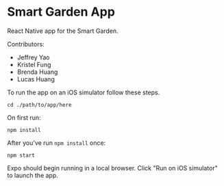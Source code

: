 # Smart Garden App
React Native app for the Smart Garden.

Contributors:
- Jeffrey Yao
- Kristel Fung
- Brenda Huang
- Lucas Huang

To run the app on an iOS simulator follow these steps.

`cd ./path/to/app/here`

On first run:

`npm install`

After you've run `npm install` once:

`npm start`

Expo should begin running in a local browser. Click "Run on iOS simulator" to launch the app.